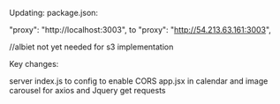 Updating:
package.json:

  "proxy": "http://localhost:3003", to   "proxy": "http://54.213.63.161:3003",

//albiet not yet needed for s3 implementation

Key changes:

server index.js to config to enable CORS
app.jsx in calendar and image carousel for axios and Jquery get requests

